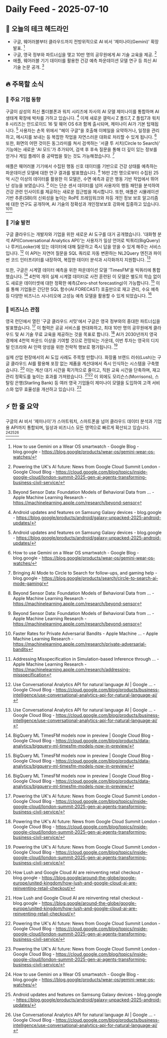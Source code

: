 # Daily Feed - 2025-07-10

## 🌅 오늘의 테크 헤드라인

- 구글, 웨어러블부터 클라우드까지 전방위적으로 AI 비서 '제미나이(Gemini)' 확장 발표. [^8]
- 구글, 영국 정부와 파트너십을 맺고 10만 명의 공무원에게 AI 기술 교육을 제공. [^5]
- 애플, 웨어러블 기기 데이터를 활용한 건강 예측 파운데이션 모델 연구 등 최신 AI 기술 논문 공개. [^18]

## 🔥 주목할 소식

### 📱 주요 기업 동향

구글이 삼성의 최신 폴더블폰과 워치 시리즈에 자사의 AI 모델 제미나이를 통합하며 AI 생태계 확장에 박차를 가하고 있습니다. [^11] 이제 새로운 갤럭시 Z 폴드7, Z 플립7과 워치8 시리즈는 안드로이드 16 및 웨어 OS 6과 함께 출시되며, 제미나이 AI가 기본 탑재됩니다. [^11] 사용자는 손목 위에서 "헤이 구글"을 호출해 이메일을 요약하거나, 일정을 관리하고, 메시지를 보내는 등 복잡한 작업을 자연스러운 대화로 처리할 수 있게 됩니다. [^8] 또한, 화면의 어떤 것이든 동그라미를 쳐서 검색하는 '서클 투 서치(Circle to Search)' 기능에는 새로운 'AI 모드'가 추가되어, 검색 후 후속 질문을 통해 더 깊이 있는 정보를 얻거나 게임 플레이 중 공략법을 찾는 것도 가능해졌습니다. [^4]

애플은 웨어러블 기기에서 수집된 행동 신호 데이터를 기반으로 건강 상태를 예측하는 파운데이션 모델에 대한 연구 결과를 발표했습니다. [^18] 16만 2천 명으로부터 수집된 25억 시간 이상의 데이터를 활용한 이 모델은, 수면 예측과 같은 행동 기반 작업에서 뛰어난 성능을 보였습니다. [^18] 이는 단순 센서 데이터를 넘어 사용자의 행동 패턴을 분석하여 건강 관련 인사이트를 제공하는 새로운 접근법을 제시합니다. 또한, 애플은 시뮬레이션 기반 추론(SBI)의 신뢰성을 높이는 RoPE 프레임워크와 차등 개인 정보 보호 알고리즘에 대한 연구도 공개하며, AI 기술의 정확성과 개인정보보호 강화에 집중하고 있습니다. [^12][^17]

### 🚀 기술 발전

구글 클라우드는 개발자와 기업을 위한 새로운 AI 도구를 대거 공개했습니다. '대화형 분석 API(Conversational Analytics API)'는 사용자가 일상 언어로 빅쿼리(BigQuery)나 루커(Looker)에 있는 데이터에 대해 질문하고 즉시 답을 얻을 수 있게 해주는 서비스입니다. [^14] 이 API는 자연어 질문을 SQL 쿼리로 자동 변환하는 NL2Query 엔진과 파이썬 코드 인터프리터를 내장하여, 복잡한 데이터 분석과 시각화까지 지원합니다. [^14]

또한, 구글은 시계열 데이터 예측을 위한 파운데이션 모델 'TimesFM'을 빅쿼리에 통합했습니다. [^9] 4천억 개의 실제 시계열 데이터로 사전 훈련된 이 모델은 별도의 학습 없이도 새로운 데이터셋에 대한 정확한 예측(Zero-shot forecasting)이 가능합니다. [^9] 이를 통해 기업들은 간단한 SQL 함수(AI.FORECAST) 호출만으로 재고 관리, 수요 예측 등 다양한 비즈니스 시나리오에 고성능 예측 모델을 활용할 수 있게 되었습니다. [^9]

### 💼 비즈니스 관점

영국 런던에서 열린 '구글 클라우드 서밋'에서 구글은 영국 정부와의 중대한 파트너십을 발표했습니다. [^5] 이 협력은 공공 서비스를 현대화하고, 최대 10만 명의 공무원에게 클라우드 및 AI 기술 무료 교육을 제공하는 것을 목표로 합니다. [^5] AI가 2030년까지 영국 경제에 4천억 파운드 이상을 기여할 것으로 전망되는 가운데, 이번 투자는 영국의 디지털 인프라와 AI 인력 양성을 위한 전략적 행보로 평가됩니다. [^5]

실제 산업 현장에서의 AI 도입 사례도 주목할 만합니다. 화장품 브랜드 러쉬(Lush)는 구글 클라우드 AI를 활용해 포장 없는 제품을 계산대에서 즉시 인식하는 시스템을 구축했습니다. [^13] 이는 계산 대기 시간을 획기적으로 줄이고, 직원 교육 시간을 단축하며, 재고 관리 정확도를 높이는 효과를 가져왔습니다. [^13][^5] 이 외에도 모리슨스(Morrisons), 스탈링 은행(Starling Bank) 등 여러 영국 기업들이 제미나이 모델을 도입하여 고객 서비스와 업무 효율성을 개선하고 있습니다. [^5]

## ⚡ 한 줄 요약

구글의 AI 비서 '제미나이'가 스마트워치, 스마트폰을 넘어 클라우드 데이터 분석과 기업용 API까지 통합되며, 일상과 비즈니스 모든 영역으로 빠르게 확산되고 있습니다. [^8][^11][^14]

[^4]: Bringing AI Mode to Circle to Search for follow-ups, and gaming help - blog.google - https://blog.google/products/search/circle-to-search-ai-mode-gaming/
[^5]: Powering the UK's AI future: News from Google Cloud Summit London - Google Cloud Blog - https://cloud.google.com/blog/topics/inside-google-cloud/london-summit-2025-gen-ai-agents-transforming-business-civil-service/
[^8]: How to use Gemini on a Wear OS smartwatch - Google Blog - blog.google - https://blog.google/products/wear-os/gemini-wear-os-watches/
[^9]: BigQuery ML TimesFM models now in preview | Google Cloud Blog - Google Cloud Blog - https://cloud.google.com/blog/products/data-analytics/bigquery-ml-timesfm-models-now-in-preview/
[^11]: Android updates and features on Samsung Galaxy devices - blog.google - https://blog.google/products/android/galaxy-unpacked-2025-android-updates/
[^12]: Faster Rates for Private Adversarial Bandits - Apple Machine ... - Apple Machine Learning Research - https://machinelearning.apple.com/research/private-adversarial-bandits
[^13]: How Lush and Google Cloud AI are reinventing retail checkout - blog.google - https://blog.google/around-the-globe/google-europe/united-kingdom/how-lush-and-google-cloud-ai-are-reinventing-retail-checkout/
[^14]: Use Conversational Analytics API for natural language AI | Google ... - Google Cloud Blog - https://cloud.google.com/blog/products/business-intelligence/use-conversational-analytics-api-for-natural-language-ai/
[^17]: Addressing Misspecification in Simulation-based Inference through ... - Apple Machine Learning Research - https://machinelearning.apple.com/research/addressing-misspecification
[^18]: Beyond Sensor Data: Foundation Models of Behavioral Data from ... - Apple Machine Learning Research - https://machinelearning.apple.com/research/beyond-sensor